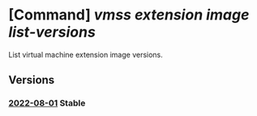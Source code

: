 # [Command] _vmss extension image list-versions_

List virtual machine extension image versions.

## Versions

### [2022-08-01](/Resources/mgmt-plane/L3N1YnNjcmlwdGlvbnMve30vcHJvdmlkZXJzL21pY3Jvc29mdC5jb21wdXRlL2xvY2F0aW9ucy97fS9wdWJsaXNoZXJzL3t9L2FydGlmYWN0dHlwZXMvdm1leHRlbnNpb24vdHlwZXMve30vdmVyc2lvbnM=/2022-08-01.xml) **Stable**

<!-- mgmt-plane /subscriptions/{}/providers/microsoft.compute/locations/{}/publishers/{}/artifacttypes/vmextension/types/{}/versions 2022-08-01 -->
